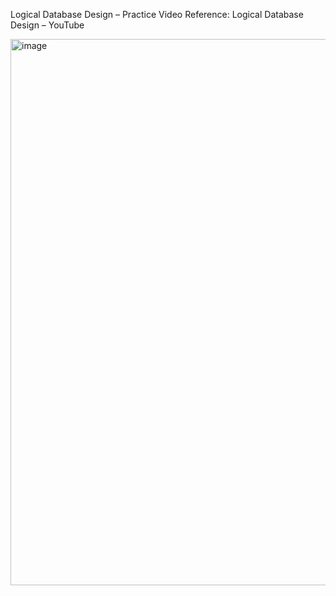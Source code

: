 Logical Database Design – Practice
Video Reference: Logical Database Design – YouTube


<img width="1294" height="874" alt="image" src="https://github.com/user-attachments/assets/4e65027b-f1b3-4ade-a6a0-857160f0903a" />
